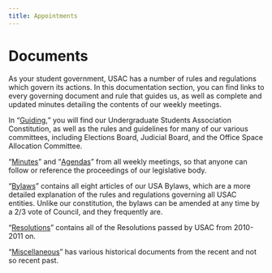 ```yaml
---
title: Appointments
---
```


# Documents

As your student government, USAC has a number of rules and regulations which govern its actions. In this documentation section, you can find links to every governing document and rule that guides us, as well as complete and updated minutes detailing the contents of our weekly meetings.

In <q>[Guiding](guiding),</q> you will find our Undergraduate Students Association Constitution, as well as the rules and guidelines for many of our various committees, including Elections Board, Judicial Board, and the Office Space Allocation Committee.

<q>[Minutes](minutes)</q> and <q>[Agendas](agendas)</q> from all weekly meetings, so that anyone can follow or reference the proceedings of our legislative body.

<q>[Bylaws](bylaws)</q> contains all eight articles of our USA Bylaws, which are a more detailed explanation of the rules and regulations governing all USAC entities. Unlike our constitution, the bylaws can be amended at any time by a 2/3 vote of Council, and they frequently are.

<q>[Resolutions](resolutions)</q> contains all of the Resolutions passed by USAC from 2010-2011 on.

<q>[Miscellaneous](misc)</q> has various historical documents from the recent and not so recent past.
